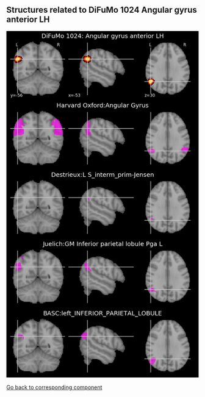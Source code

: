


## Structures related to DiFuMo 1024 Angular gyrus anterior LH

![984](984.jpg "Structures related to DiFuMo 1024 Angular gyrus anterior LH")

[Go back to corresponding component](https://parietal-inria.github.io/DiFuMo/1024/html/984.html)
